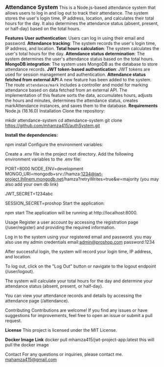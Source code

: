 <span style="font-size: 18px;"><b>Attendance System</b></span>
This is a Node.js-based attendance system that allows users to log in and log out to track their attendance.
The system stores the user's login time, IP address, location, and calculates their total hours for the day.
It also determines the attendance status (absent, present, or half-day) based on the total hours.

**Features**
**User authentication**: Users can log in using their email and password.
**Attendance tracking**: The system records the user's login time, IP address, and location.
**Total hours calculation**: The system calculates the user's total hours for the day.
**Attendance status determination**: The system determines the user's attendance status based on the total hours.
**MongoDB integration**: The system uses MongoDB as the database to store attendance records.
**JWT token-based authentication**: JWT tokens are used for session management and authentication.
**Attendance status fetched from external API**
A new feature has been added to the system. The route `attendance/mark` includes a controller and model for marking attendance based on data fetched from an external API. The implementation of this feature sorts the data, accumulates hours, adjusts the hours and minutes, determines the attendance status, creates markAttendance instances, and saves them to the database.
**Requirements**
Node.js (18.16.0)
Installation
Clone the repository:

mkdir attendance-system
cd attendance-system
git clone https://github.com/mhamza415/authSystem.git


**Install the dependencies:**


npm install
Configure the environment variables:

Create a .env file in the project root directory.
Add the following environment variables to the .env file:

PORT=8000
NODE_ENV=development
MONGO_URI=mongodb+srv://hamza:1234@jwt-project.lhllnem.mongodb.net/hamza?retryWrites=true&w=majority (you may also add your own db link)

JWT_SECRET=1234abc

SESSION_SECRET=proshop
Start the application:


npm start
The application will be running at http://localhost:8000.

Usage
Register a user account by accessing the registration page (/user/register) and providing the required information.

Log in to the system using your registered email and password.
you may also use my admin credentials
email:admin@proshop.com
password:1234

After successful login, the system will record your login time, IP address, and location.

To log out, click on the "Log Out" button or navigate to the logout endpoint (/user/logout).

The system will calculate your total hours for the day and determine your attendance status (absent, present, or half-day).

You can view your attendance records and details by accessing the attendance page (/attendance).

Contributing
Contributions are welcome! If you find any issues or have suggestions for improvements, feel free to open an issue or submit a pull request.

**License**
This project is licensed under the MIT License.

**Docker Image Link**
docker pull mhamza415/jwt-project-app:latest
this will pull the docker image

Contact
For any questions or inquiries, please contact me.
mahamza415@gmail.com
